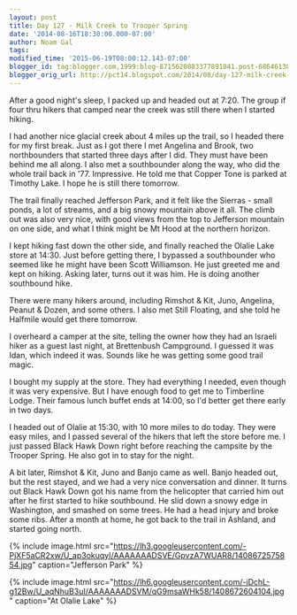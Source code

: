 ```yaml
---
layout: post
title: Day 127 - Milk Creek to Trooper Spring
date: '2014-08-16T18:30:00.000-07:00'
author: Noam Gal
tags:
modified_time: '2015-06-19T08:00:12.143-07:00'
blogger_id: tag:blogger.com,1999:blog-8715620883377891841.post-6864613866848212412
blogger_orig_url: http://pct14.blogspot.com/2014/08/day-127-milk-creek-to-trooper-spring.html
---
```


After a good night's sleep, I packed up and headed out at 7:20. The group if four thru hikers that camped near the creek was still there when I started hiking.

I had another nice glacial creek about 4 miles up the trail, so I headed there for my first break. Just as I got there I met Angelina and Brook, two northbounders that started three days after I did. They must have been behind me all along. I also met a southbounder along the way, who did the whole trail back in '77. Impressive. He told me that Copper Tone is parked at Timothy Lake. I hope he is still there tomorrow.

The trail finally reached Jefferson Park, and it felt like the Sierras - small ponds, a lot of streams, and a big snowy mountain above it all. The climb out was also very nice, with good views from the top to Jefferson mountain on one side, and what I think might be Mt Hood at the northern horizon.

I kept hiking fast down the other side, and finally reached the Olalie Lake store at 14:30. Just before getting there, I bypassed a southbounder who seemed like he might have been Scott Williamson. He just greeted me and kept on hiking. Asking later, turns out it was him. He is doing another southbound hike.

There were many hikers around, including Rimshot & Kit, Juno, Angelina, Peanut & Dozen, and some others. I also met Still Floating, and she told he Halfmile would get there tomorrow.

I overheard a camper at the site, telling the owner how they had an Israeli hiker as a guest last night, at Brettenbush Campground. I guessed it was Idan, which indeed it was. Sounds like he was getting some good trail magic.

I bought my supply at the store. They had everything I needed, even though it was very expensive. But I have enough food to get me to Timberline Lodge. Their famous lunch buffet ends at 14:00, so I'd better get there early in two days.

I headed out of Olalie at 15:30, with 10 more miles to do today. They were easy miles, and I passed several of the hikers that left the store before me. I just passed Black Hawk Down right before reaching the campsite by the Trooper Spring. He also got in to stay for the night.

A bit later, Rimshot & Kit, Juno and Banjo came as well. Banjo headed out, but the rest stayed, and we had a very nice conversation and dinner. It turns out Black Hawk Down got his name from the helicopter that carried him out after he first started to hike southbound. He slid down a snowy edge in Washington, and smashed on some trees. He had a head injury and broke some ribs. After a month at home, he got back to the trail in Ashland, and started going north.

{% include image.html src="https://lh3.googleusercontent.com/-PjXF5aCR2xw/U_ap3okuqyI/AAAAAAADSVE/GpvzA7WUAR8/1408672575854.jpg" caption="Jefferson Park" %}

{% include image.html src="https://lh6.googleusercontent.com/-jDchL-g12Bw/U_aqNhuB3uI/AAAAAAADSVM/qG9msaWHk58/1408672604104.jpg" caption="At Olalie Lake" %}
